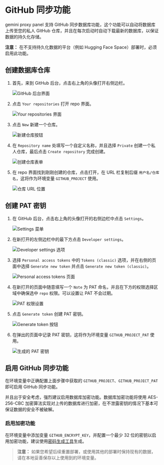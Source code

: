 # GitHub 同步功能

gemini proxy panel 支持 GitHub 同步数据库功能，这个功能可以自动将数据库上传至您的私人 GitHub 仓库，并且在每次启动时自动下载最新的数据库，以保证数据的持久化存储。

**注意：** 在不支持持久化数据的平台（例如 Hugging Face Space）部署时，必须启用此功能。

## 创建数据库仓库

1.  首先，来到 GitHub 后台，点击右上角的头像打开右侧边栏。

    ![GitHub 后台界面](image/1.0.jpg)

2.  点击 `Your repositories` 打开 repo 界面。

    ![Your repositories 界面](image/1.1.jpg)

3.  点击 `New` 新建一个仓库。

    ![新建仓库按钮](image/1.2.jpg)

4.  在 `Repository name` 处填写一个自定义名称，并且选择 `Private` 创建一个私人仓库，最后点击 `Create repository` 完成创建。

    ![创建仓库表单](image/1.3.jpg)

5.  在 repo 界面找到刚刚创建的仓库，点击打开，在 URL 栏复制后缀 `用户名/仓库名`，这将作为环境变量 `GITHUB_PROJECT` 使用。

    ![仓库 URL 位置](image/1.4.jpg)

## 创建 PAT 密钥

1.  在 GitHub 后台，点击右上角的头像打开的右侧边栏中点击 `Settings`。

    ![Settings 菜单](image/2.0.jpg)

2.  在新打开的左侧边栏中的最下方点击 `Developer settings`。

    ![Developer settings 选项](image/3.0.jpg)

3.  选择 `Personal access tokens` 中的 `Tokens (classic)` 选项，并在右侧的页面中选择 `Generate new token` 并点击 `Generate new token (classic)`。

    ![Personal access tokens 页面](image/4.0.jpg)

4.  在新打开的页面中随意填写一个 `Note` 为 PAT 命名，并且在下方的权限选择区域中确保选中 `repo` 权限。可以设置让 PAT 不会过期。

    ![PAT 权限设置](image/5.0.jpg)

5.  点击 `Generate token` 创建 PAT 密钥。

    ![Generate token 按钮](image/5.1.jpg)

6.  在弹出的页面中记录 PAT 密钥，这将作为环境变量 `GITHUB_PROJECT_PAT` 使用。

    ![生成的 PAT 密钥](image/5.2.jpg)

## 启用 GitHub 同步功能

在环境变量中正确配置上面步骤中获取的 `GITHUB_PROJECT`、`GITHUB_PROJECT_PAT` 即可启用 GitHub 同步功能。

并且出于安全考虑，强烈建议启用数据库加密功能。数据库加密功能将使用 AES-256-CBC 加密算法实现对上传的数据库进行加密，在不泄露密钥的情况下基本可保证数据的安全不被破解。

### 启用加密功能

在环境变量中添加变量 `GITHUB_ENCRYPT_KEY`，并配置一个最少 32 位的密钥以启用加密功能，建议使用[密码生成工具](https://1password.com/zh-cn/password-generator)生成。

> **注意：** 如果您希望后续重置部署，或使用其他的部署时保持现有的数据，请在本地妥善保存以上使用到的环境变量。